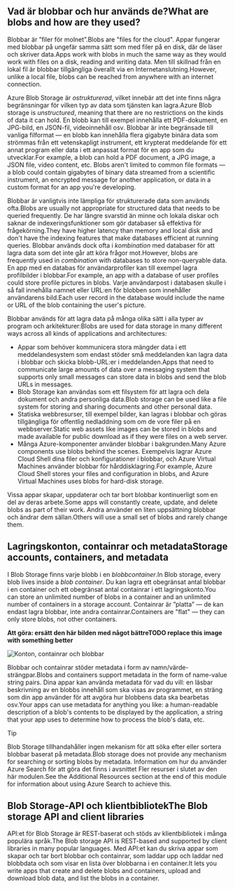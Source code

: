 ## <a name="what-are-blobs-and-how-are-they-used"></a><span data-ttu-id="2870b-101">Vad är blobbar och hur används de?</span><span class="sxs-lookup"><span data-stu-id="2870b-101">What are blobs and how are they used?</span></span>

<span data-ttu-id="2870b-102">Blobbar är ”filer för molnet”.</span><span class="sxs-lookup"><span data-stu-id="2870b-102">Blobs are "files for the cloud".</span></span> <span data-ttu-id="2870b-103">Appar fungerar med blobbar på ungefär samma sätt som med filer på en disk, där de läser och skriver data.</span><span class="sxs-lookup"><span data-stu-id="2870b-103">Apps work with blobs in much the same way as they would work with files on a disk, reading and writing data.</span></span> <span data-ttu-id="2870b-104">Men till skillnad från en lokal fil är blobbar tillgängliga överallt via en Internetanslutning.</span><span class="sxs-lookup"><span data-stu-id="2870b-104">However, unlike a local file, blobs can be reached from anywhere with an internet connection.</span></span> 

<span data-ttu-id="2870b-105">Azure Blob Storage är *ostrukturerad*, vilket innebär att det inte finns några begränsningar för vilken typ av data som tjänsten kan lagra.</span><span class="sxs-lookup"><span data-stu-id="2870b-105">Azure Blob storage is *unstructured*, meaning that there are no restrictions on the kinds of data it can hold.</span></span> <span data-ttu-id="2870b-106">En blobb kan till exempel innehålla ett PDF-dokument, en JPG-bild, en JSON-fil, videoinnehåll osv. Blobbar är inte begränsade till vanliga filformat &mdash; en blobb kan innehålla flera gigabyte binära data som strömmas från ett vetenskapligt instrument, ett krypterat meddelande för ett annat program eller data i ett anpassat format för en app som du utvecklar.</span><span class="sxs-lookup"><span data-stu-id="2870b-106">For example, a blob can hold a PDF document, a JPG image, a JSON file, video content, etc. Blobs aren't limited to common file formats &mdash; a blob could contain gigabytes of binary data streamed from a scientific instrument, an encrypted message for another application, or data in a custom format for an app you're developing.</span></span>

<span data-ttu-id="2870b-107">Blobbar är vanligtvis inte lämpliga för strukturerade data som används ofta.</span><span class="sxs-lookup"><span data-stu-id="2870b-107">Blobs are usually not appropriate for structured data that needs to be queried frequently.</span></span> <span data-ttu-id="2870b-108">De har längre svarstid än minne och lokala diskar och saknar de indexeringsfunktioner som gör databaser så effektiva för frågekörning.</span><span class="sxs-lookup"><span data-stu-id="2870b-108">They have higher latency than memory and local disk and don't have the indexing features that make databases efficient at running queries.</span></span> <span data-ttu-id="2870b-109">Blobbar används dock ofta i *kombination* med databaser för att lagra data som det inte går att köra frågor mot.</span><span class="sxs-lookup"><span data-stu-id="2870b-109">However, blobs are frequently used in *combination* with databases to store non-queryable data.</span></span> <span data-ttu-id="2870b-110">En app med en databas för användarprofiler kan till exempel lagra profilbilder i blobbar.</span><span class="sxs-lookup"><span data-stu-id="2870b-110">For example, an app with a database of user profiles could store profile pictures in blobs.</span></span> <span data-ttu-id="2870b-111">Varje användarpost i databasen skulle i så fall innehålla namnet eller URL:en för blobben som innehåller användarens bild.</span><span class="sxs-lookup"><span data-stu-id="2870b-111">Each user record in the database would include the name or URL of the blob containing the user's picture.</span></span>

<span data-ttu-id="2870b-112">Blobbar används för att lagra data på många olika sätt i alla typer av program och arkitekturer:</span><span class="sxs-lookup"><span data-stu-id="2870b-112">Blobs are used for data storage in many different ways across all kinds of applications and architectures:</span></span>

* <span data-ttu-id="2870b-113">Appar som behöver kommunicera stora mängder data i ett meddelandesystem som endast stöder små meddelanden kan lagra data i blobbar och skicka blobb-URL:er i meddelanden.</span><span class="sxs-lookup"><span data-stu-id="2870b-113">Apps that need to communicate large amounts of data over a messaging system that supports only small messages can store data in blobs and send the blob URLs in messages.</span></span>
* <span data-ttu-id="2870b-114">Blob Storage kan användas som ett filsystem för att lagra och dela dokument och andra personliga data.</span><span class="sxs-lookup"><span data-stu-id="2870b-114">Blob storage can be used like a file system for storing and sharing documents and other personal data.</span></span>
* <span data-ttu-id="2870b-115">Statiska webbresurser, till exempel bilder, kan lagras i blobbar och göras tillgängliga för offentlig nedladdning som om de vore filer på en webbserver.</span><span class="sxs-lookup"><span data-stu-id="2870b-115">Static web assets like images can be stored in blobs and made available for public download as if they were files on a web server.</span></span>
* <span data-ttu-id="2870b-116">Många Azure-komponenter använder blobbar i bakgrunden.</span><span class="sxs-lookup"><span data-stu-id="2870b-116">Many Azure components use blobs behind the scenes.</span></span> <span data-ttu-id="2870b-117">Exempelvis lagrar Azure Cloud Shell dina filer och konfigurationer i blobbar, och Azure Virtual Machines använder blobbar för hårddisklagring.</span><span class="sxs-lookup"><span data-stu-id="2870b-117">For example, Azure Cloud Shell stores your files and configuration in blobs, and Azure Virtual Machines uses blobs for hard-disk storage.</span></span>

<span data-ttu-id="2870b-118">Vissa appar skapar, uppdaterar och tar bort blobbar kontinuerligt som en del av deras arbete.</span><span class="sxs-lookup"><span data-stu-id="2870b-118">Some apps will constantly create, update, and delete blobs as part of their work.</span></span> <span data-ttu-id="2870b-119">Andra använder en liten uppsättning blobbar och ändrar dem sällan.</span><span class="sxs-lookup"><span data-stu-id="2870b-119">Others will use a small set of blobs and rarely change them.</span></span>

## <a name="storage-accounts-containers-and-metadata"></a><span data-ttu-id="2870b-120">Lagringskonton, containrar och metadata</span><span class="sxs-lookup"><span data-stu-id="2870b-120">Storage accounts, containers, and metadata</span></span>

<span data-ttu-id="2870b-121">I Blob Storage finns varje blobb i en *blobbcontainer*.</span><span class="sxs-lookup"><span data-stu-id="2870b-121">In Blob storage, every blob lives inside a *blob container*.</span></span> <span data-ttu-id="2870b-122">Du kan lagra ett obegränsat antal blobbar i en container och ett obegränsat antal containrar i ett lagringskonto.</span><span class="sxs-lookup"><span data-stu-id="2870b-122">You can store an unlimited number of blobs in a container and an unlimited number of containers in a storage account.</span></span> <span data-ttu-id="2870b-123">Containrar är ”platta” &mdash; de kan endast lagra blobbar, inte andra containrar.</span><span class="sxs-lookup"><span data-stu-id="2870b-123">Containers are "flat" &mdash; they can only store blobs, not other containers.</span></span>

<span data-ttu-id="2870b-124">**Att göra: ersätt den här bilden med något bättre**</span><span class="sxs-lookup"><span data-stu-id="2870b-124">**TODO replace this image with something better**</span></span>

![Konton, containrar och blobbar](../media-drafts/2-storage-container-blob.png)

<span data-ttu-id="2870b-126">Blobbar och containrar stöder metadata i form av namn/värde-strängpar.</span><span class="sxs-lookup"><span data-stu-id="2870b-126">Blobs and containers support metadata in the form of name-value string pairs.</span></span> <span data-ttu-id="2870b-127">Dina appar kan använda metadata för vad du vill: en läsbar beskrivning av en blobbs innehåll som ska visas av programmet, en sträng som din app använder för att avgöra hur blobbens data ska bearbetas osv.</span><span class="sxs-lookup"><span data-stu-id="2870b-127">Your apps can use metadata for anything you like: a human-readable description of a blob's contents to be displayed by the application, a string that your app uses to determine how to process the blob's data, etc.</span></span>

> [!TIP]
> <span data-ttu-id="2870b-128">Blob Storage tillhandahåller ingen mekanism för att söka efter eller sortera blobbar baserat på metadata.</span><span class="sxs-lookup"><span data-stu-id="2870b-128">Blob storage does not provide any mechanism for searching or sorting blobs by metadata.</span></span> <span data-ttu-id="2870b-129">Information om hur du använder Azure Search för att göra det finns i avsnittet Fler resurser i slutet av den här modulen.</span><span class="sxs-lookup"><span data-stu-id="2870b-129">See the Additional Resources section at the end of this module for information about using Azure Search to achieve this.</span></span>

## <a name="the-blob-storage-api-and-client-libraries"></a><span data-ttu-id="2870b-130">Blob Storage-API och klientbibliotek</span><span class="sxs-lookup"><span data-stu-id="2870b-130">The Blob storage API and client libraries</span></span>

<span data-ttu-id="2870b-131">API:et för Blob Storage är REST-baserat och stöds av klientbibliotek i många populära språk.</span><span class="sxs-lookup"><span data-stu-id="2870b-131">The Blob storage API is REST-based and supported by client libraries in many popular languages.</span></span> <span data-ttu-id="2870b-132">Med API:et kan du skriva appar som skapar och tar bort blobbar och containrar, som laddar upp och laddar ned blobbdata och som visar en lista över blobbarna i en container.</span><span class="sxs-lookup"><span data-stu-id="2870b-132">It lets you write apps that create and delete blobs and containers, upload and download blob data, and list the blobs in a container.</span></span>